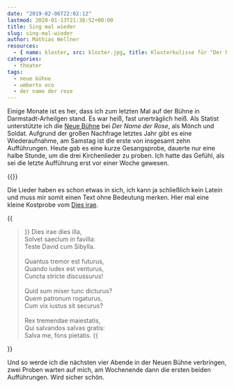 ```yaml
---
date: "2019-02-06T22:02:12"
lastmod: 2020-01-13T21:38:52+00:00
title: Sing mal wieder
slug: sing-mal-wieder
author: Mathias Wellner
resources:
  - { name: kloster, src: kloster.jpg, title: Klosterkulisse für "Der Name der Rose" }
categories:
  - theater
tags:
  - neue bühne
  - umberto eco
  - der name der rose
---
```

Einige Monate ist es her, dass ich zum letzten Mal auf der Bühne in Darmstadt-Arheilgen stand. Es war heiß, fast unerträglich heiß. Als Statist unterstützte ich die [Neue Bühne](https://www.neue-buehne.de/) bei _Der Name der Rose_, als Mönch und Soldat. Aufgrund der großen Nachfrage letztes Jahr gibt es eine Wiederaufnahme, am Samstag ist die erste von insgesamt zehn Aufführungen. Heute gab es eine kurze Gesangsprobe, dauerte nur eine halbe Stunde, um die drei Kirchenlieder zu proben. Ich hatte das Gefühl, als sei die letzte Aufführung erst vor einer Woche gewesen.
<!--more-->

{{<responsive-image name="kloster">}}

Die Lieder haben es schon etwas in sich, ich kann ja schließlich kein Latein und muss mir somit einen Text ohne Bedeutung merken. Hier mal eine kleine Kostprobe vom [Dies irae](https://de.wikipedia.org/wiki/Dies_irae).

{{<blockquote column-width="400px">}}
Dies irae dies illa,<br>
Solvet saeclum in favilla:<br>
Teste David cum Sibylla.<br>
<br>
Quantus tremor est futurus,<br>
Quando iudex est venturus,<br>
Cuncta stricte discussurus!<br>
<br>
Quid sum miser tunc dicturus?<br>
Quem patronum rogaturus,<br>
Cum vix iustus sit securus?<br>
<br>
Rex tremendae maiestatis,<br>
Qui salvandos salvas gratis:<br>
Salva me, fons pietatis.
{{</blockquote>}}

Und so werde ich die nächsten vier Abende in der Neuen Bühne verbringen, zwei Proben warten auf mich, am Wochenende dann die ersten beiden Aufführungen. Wird sicher schön.